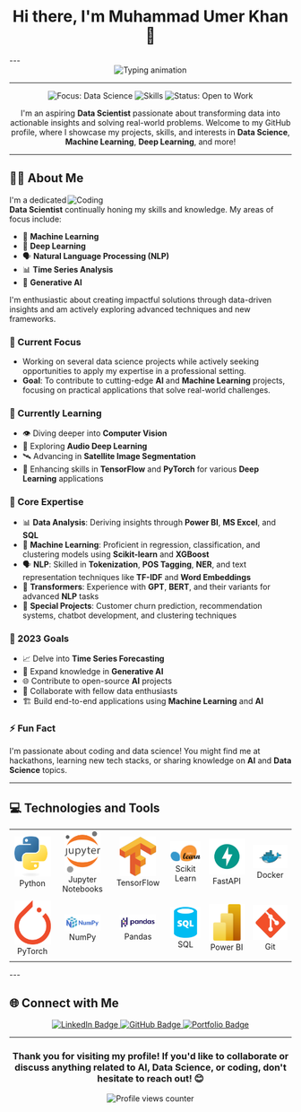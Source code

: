 <!---
MuhammadUmerKhan/MuhammadUmerKhan is a ✨ special ✨ repository because its `README.md` (this file) appears on your GitHub profile.
You can click the Preview link to take a look at your changes.
--->

<h1 align="center">Hi there, I'm Muhammad Umer Khan 👋</h1>
---

<center>
<div align="center">
  <img src="https://readme-typing-svg.herokuapp.com?font=Fira+Code&size=24&duration=3000&pause=500&color=F700FF&width=750&lines=Aspiring+Data+Scientist+and+Problem+Solver;Natural+Language+Processing+%28NLP%29+Enthusiast;Exploring+Machine+Learning+and+Time+Series+Analysis;Passionate+about+Generative+AI+and+LLMs;Collaborating+on+Real-World+Projects!" alt="Typing animation"/>
</div></center>

---
<p align="center">
  <img src="https://img.shields.io/badge/Focus-Data%20Science-brightgreen" alt="Focus: Data Science">
  <img src="https://img.shields.io/badge/Skills-Python%20%7C%20ML%20%7C%20DL%20%7C%20NLP-blue" alt="Skills">
  <img src="https://img.shields.io/badge/Status-Open%20to%20Work-success" alt="Status: Open to Work">
</p>

<p align="center">I'm an aspiring <strong>Data Scientist</strong> passionate about transforming data into actionable insights and solving real-world problems. Welcome to my GitHub profile, where I showcase my projects, skills, and interests in <strong>Data Science</strong>, <strong>Machine Learning</strong>, <strong>Deep Learning</strong>, and more!</p>

---

## 👨‍💻 About Me

<img align="right" alt="Coding" width="400" src="https://media.giphy.com/media/v1.Y2lkPTc5MGI3NjExNjM0OWQ5MzBmNDFiYjBkYzBkNDU3NjA4NTFhNjAxNmNhMDc5NjFjNiZjdD1n/qgQUggAC3Pfv687qPC/giphy.gif">

I'm a dedicated **Data Scientist** continually honing my skills and knowledge. My areas of focus include:

- 🤖 **Machine Learning**
- 🧠 **Deep Learning**
- 🗣️ **Natural Language Processing (NLP)**
- 📊 **Time Series Analysis**
- 🎨 **Generative AI**

I'm enthusiastic about creating impactful solutions through data-driven insights and am actively exploring advanced techniques and new frameworks.

### 🔭 Current Focus
- Working on several data science projects while actively seeking opportunities to apply my expertise in a professional setting.
- **Goal**: To contribute to cutting-edge **AI** and **Machine Learning** projects, focusing on practical applications that solve real-world challenges.

### 🌱 Currently Learning
- 👁️ Diving deeper into **Computer Vision**
- 🎵 Exploring **Audio Deep Learning**
- 🛰️ Advancing in **Satellite Image Segmentation**
- 🧰 Enhancing skills in **TensorFlow** and **PyTorch** for various **Deep Learning** applications

### 🧠 Core Expertise
- 📊 **Data Analysis**: Deriving insights through **Power BI**, **MS Excel**, and **SQL**
- 🤖 **Machine Learning**: Proficient in regression, classification, and clustering models using **Scikit-learn** and **XGBoost**
- 🗣️ **NLP**: Skilled in **Tokenization**, **POS Tagging**, **NER**, and text representation techniques like **TF-IDF** and **Word Embeddings**
- 🔄 **Transformers**: Experience with **GPT**, **BERT**, and their variants for advanced **NLP** tasks
- 🚀 **Special Projects**: Customer churn prediction, recommendation systems, chatbot development, and clustering techniques

### 🥅 2023 Goals
- 📈 Delve into **Time Series Forecasting**
- 🎨 Expand knowledge in **Generative AI**
- 🌐 Contribute to open-source **AI** projects
- 🤝 Collaborate with fellow data enthusiasts
- 🏗️ Build end-to-end applications using **Machine Learning** and **AI**

### ⚡ Fun Fact
I'm passionate about coding and data science! You might find me at hackathons, learning new tech stacks, or sharing knowledge on **AI** and **Data Science** topics.

---

## 💻 Technologies and Tools

<div align="center">
    <table>
        <tr>
            <td align="center" width="140" height="112.43">
                <img src="./assests/python.png" width="65px"/>
                <br /> Python
            </td>
            <td align="center" width="140" height="112.43">
                <img src="./assests/Jupyter.png" width="65px"/>
                <br /> Jupyter Notebooks
            </td>
            <td align="center" width="140" height="112.43">
                <img src="./assests/tensorflow.png" width="65px"/>
                <br /> TensorFlow
            </td>
            <td align="center" width="140" height="112.43">
                <img src="./assests/scikitlearn.png" width="65px"/>
                <br /> Scikit Learn
            </td>
            <td align="center" width="140" height="112.43">
                <img src="./assests/fastapi.png" width="65px"/>
                <br /> FastAPI
            </td>
            <td align="center" width="140" height="112.43">
                <img src="./assests/docker.png" width="65px"/>
                <br /> Docker
            </td>
        </tr>
        <tr>
            <td align="center" width="140" height="112.43">
                <img src="./assests/pytorch.png" width="65px"/>
                <br /> PyTorch
            </td>
            <td align="center" width="140" height="112.43">
                <img src="./assests/numpy.png" width="65px"/>
                <br /> NumPy
            </td>
            <td align="center" width="140" height="112.43">
                <img src="./assests/pandas.png" width="65px"/>
                <br /> Pandas
            </td>
            <td align="center" width="140" height="112.43">
                <img src="./assests/sql.png" width="65px"/>
                <br /> SQL
            </td>
            <td align="center" width="140" height="112.43">
                <img src="./assests/power bi.png" width="65px"/>
                <br /> Power BI
            </td>
            <td align="center" width="140" height="112.43">
                <img src="./assests/git.png" width="65px"/>
                <br /> Git
            </td>
        </tr>
    </table>
</div>
---

## 🌐 Connect with Me

<p align="center">
  <a href="https://www.linkedin.com/in/muhammad-umer-khan-61729b260/">
    <img src="https://img.shields.io/badge/-Muhammad%20Umer%20Khan-blue?style=flat-square&logo=Linkedin&logoColor=white&link=https://www.linkedin.com/in/muhammad-umer-khan-61729b260/" alt="LinkedIn Badge"/>
  </a>
  <a href="https://github.com/MuhammadUmerKhan">
    <img src="https://img.shields.io/badge/-MuhammadUmerKhan-black?style=flat-square&logo=Github&logoColor=white&link=https://github.com/MuhammadUmerKhan" alt="GitHub Badge"/>
  </a>
  <a href="https://portfolio-sigma-mocha-67.vercel.app/">
    <img src="https://img.shields.io/badge/-Portfolio-brightgreen?style=flat-square&logo=Google-Chrome&logoColor=white&link=https://portfolio-sigma-mocha-67.vercel.app/" alt="Portfolio Badge"/>
  </a>
</p>

---

<h3 align="center">Thank you for visiting my profile! If you'd like to collaborate or discuss anything related to AI, Data Science, or coding, don't hesitate to reach out! 😊</h3>

<div align="center">
  <img src="https://komarev.com/ghpvc/?username=MuhammadUmerKhan&style=flat-square&color=blue" alt="Profile views counter"/>
</div>
